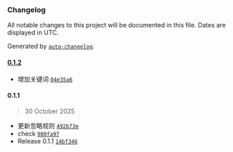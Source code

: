 ### Changelog

All notable changes to this project will be documented in this file. Dates are displayed in UTC.

Generated by [`auto-changelog`](https://github.com/CookPete/auto-changelog).

#### [0.1.2](https://github.com/zilong-tech/n8n-nodes-pic-search/compare/0.1.1...0.1.2)

- 增加关键词 [`04e35a6`](https://github.com/zilong-tech/n8n-nodes-pic-search/commit/04e35a6ba6d6797dd5bb67e79985a1b34adadd80)

#### 0.1.1

> 30 October 2025

- 更新忽略规则 [`492b73e`](https://github.com/zilong-tech/n8n-nodes-pic-search/commit/492b73ee58049eee4d5dcc6d49765faf729c5353)
- check [`900fa97`](https://github.com/zilong-tech/n8n-nodes-pic-search/commit/900fa97d26c68082e282cca8dcb19fe3d352d5a1)
- Release 0.1.1 [`14bf346`](https://github.com/zilong-tech/n8n-nodes-pic-search/commit/14bf34603a4b3e5638b1d0ab822220255aaca195)
